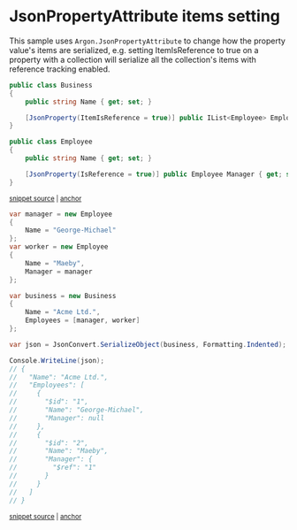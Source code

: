# JsonPropertyAttribute items setting

This sample uses `Argon.JsonPropertyAttribute` to change how the property value's items are serialized, e.g. setting ItemIsReference to true on a property with a collection will serialize all the collection's items with reference tracking enabled.

<!-- snippet: JsonPropertyItemLevelSettingTypes -->
<a id='snippet-JsonPropertyItemLevelSettingTypes'></a>
```cs
public class Business
{
    public string Name { get; set; }

    [JsonProperty(ItemIsReference = true)] public IList<Employee> Employees { get; set; }
}

public class Employee
{
    public string Name { get; set; }

    [JsonProperty(IsReference = true)] public Employee Manager { get; set; }
}
```
<sup><a href='/src/ArgonTests/Documentation/Samples/Serializer/JsonPropertyItemLevelSetting.cs#L7-L23' title='Snippet source file'>snippet source</a> | <a href='#snippet-JsonPropertyItemLevelSettingTypes' title='Start of snippet'>anchor</a></sup>
<!-- endSnippet -->

<!-- snippet: JsonPropertyItemLevelSettingUsage -->
<a id='snippet-JsonPropertyItemLevelSettingUsage'></a>
```cs
var manager = new Employee
{
    Name = "George-Michael"
};
var worker = new Employee
{
    Name = "Maeby",
    Manager = manager
};

var business = new Business
{
    Name = "Acme Ltd.",
    Employees = [manager, worker]
};

var json = JsonConvert.SerializeObject(business, Formatting.Indented);

Console.WriteLine(json);
// {
//   "Name": "Acme Ltd.",
//   "Employees": [
//     {
//       "$id": "1",
//       "Name": "George-Michael",
//       "Manager": null
//     },
//     {
//       "$id": "2",
//       "Name": "Maeby",
//       "Manager": {
//         "$ref": "1"
//       }
//     }
//   ]
// }
```
<sup><a href='/src/ArgonTests/Documentation/Samples/Serializer/JsonPropertyItemLevelSetting.cs#L28-L67' title='Snippet source file'>snippet source</a> | <a href='#snippet-JsonPropertyItemLevelSettingUsage' title='Start of snippet'>anchor</a></sup>
<!-- endSnippet -->
